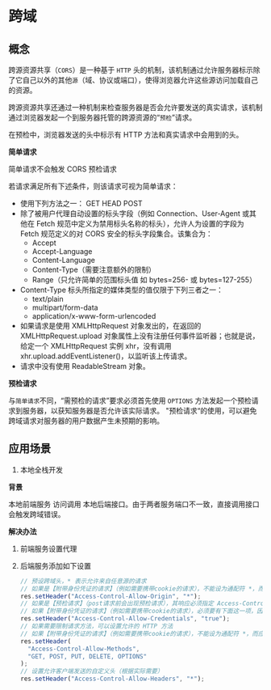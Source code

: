 # 跨域

## 概念

跨源资源共享（`CORS`）是一种基于 `HTTP` 头的机制，该机制通过允许服务器标示除了它自己以外的其他`源`（域、协议或端口），使得浏览器允许这些源访问加载自己的资源。

跨源资源共享还通过一种机制来检查服务器是否会允许要发送的真实请求，该机制通过浏览器发起一个到服务器托管的跨源资源的“`预检`”请求。

在预检中，浏览器发送的头中标示有 HTTP 方法和真实请求中会用到的头。

**简单请求**

简单请求不会触发 CORS 预检请求

若请求满足所有下述条件，则该请求可视为简单请求：

- 使用下列方法之一：
  GET
  HEAD
  POST
- 除了被用户代理自动设置的标头字段（例如 Connection、User-Agent 或其他在 Fetch 规范中定义为禁用标头名称的标头），允许人为设置的字段为 Fetch 规范定义的对 CORS 安全的标头字段集合。该集合为：
  - Accept
  - Accept-Language
  - Content-Language
  - Content-Type（需要注意额外的限制）
  - Range（只允许简单的范围标头值 如 bytes=256- 或 bytes=127-255）
- Content-Type 标头所指定的媒体类型的值仅限于下列三者之一：
  - text/plain
  - multipart/form-data
  - application/x-www-form-urlencoded
- 如果请求是使用 XMLHttpRequest 对象发出的，在返回的 XMLHttpRequest.upload 对象属性上没有注册任何事件监听器；也就是说，给定一个 XMLHttpRequest 实例 xhr，没有调用 xhr.upload.addEventListener()，以监听该上传请求。
- 请求中没有使用 ReadableStream 对象。

**预检请求**

与`简单请求`不同，“需预检的请求”要求必须首先使用 `OPTIONS` 方法发起一个预检请求到服务器，以获知服务器是否允许该实际请求。
"预检请求“的使用，可以避免跨域请求对服务器的用户数据产生未预期的影响。

## 应用场景

1. 本地全栈开发

**背景**

本地前端服务 访问调用 本地后端接口。由于两者服务端口不一致，直接调用接口会触发跨域错误。

**解决办法**

1.  前端服务设置代理
2.  后端服务添加如下设置

    ```js
    // 预设跨域头，* 表示允许来自任意源的请求
    // 如果是【附带身份凭证的请求】（例如需要携带cookie的请求），不能设为通配符 *，而是需要是指定的域，例如 https://example.com
    res.setHeader("Access-Control-Allow-Origin", "*");
    // 如果是【预检请求】（post请求前会出现预检请求），其响应必须指定 Access-Control-Allow-Credentials: true 来表明可以携带凭据进行实际的请求
    // 如果【附带身份凭证的请求】（例如需要携带cookie的请求），必须要有下面这一项，因为：浏览器会拒绝任何不带 Access-Control-Allow-Credentials: true 标头的响应，且不会把响应提供给调用的网页内容
    res.setHeader("Access-Control-Allow-Credentials", "true");
    // 如果需要限制请求方法，可以设置允许的 HTTP 方法
    // 如果【附带身份凭证的请求】（例如需要携带cookie的请求），不能设为通配符 *，而应将其设置为特定请求方法名称的列表
    res.setHeader(
      "Access-Control-Allow-Methods",
      "GET, POST, PUT, DELETE, OPTIONS"
    );
    // 设置允许客户端发送的自定义头（根据实际需要）
    res.setHeader("Access-Control-Allow-Headers", "*");
    ```

